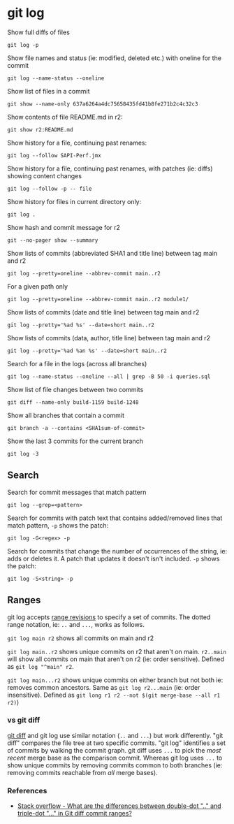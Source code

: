 # git log

Show full diffs of files

```
git log -p
```

Show file names and status (ie: modified, deleted etc.) with oneline for the commit

```
git log --name-status --oneline
```

Show list of files in a commit

```
git show --name-only 637a6264a4dc75658435fd41b8fe271b2c4c32c3
```

Show contents of file README.md in r2:

```
git show r2:README.md
```

Show history for a file, continuing past renames:

```
git log --follow SAPI-Perf.jmx
```

Show history for a file, continuing past renames, with patches (ie: diffs) showing content changes

```
git log --follow -p -- file
```

Show history for files in current directory only:

```
git log .
```

Show hash and commit message for r2

```
git --no-pager show --summary
```

Show lists of commits (abbreviated SHA1 and title line) between tag main and r2

```
git log --pretty=oneline --abbrev-commit main..r2
```

For a given path only

```
git log --pretty=oneline --abbrev-commit main..r2 module1/
```

Show lists of commits (date and title line) between tag main and r2

```
git log --pretty='%ad %s' --date=short main..r2
```

Show lists of commits (data, author, title line) between tag main and r2

```
git log --pretty='%ad %an %s' --date=short main..r2
```

Search for a file in the logs (across all branches)

```
git log --name-status --oneline --all | grep -B 50 -i queries.sql
```

Show list of file changes between two commits

```
git diff --name-only build-1159 build-1248
```

Show all branches that contain a commit

```
git branch -a --contains <SHA1sum-of-commit>
```

Show the last 3 commits for the current branch

```
git log -3
```

## Search

Search for commit messages that match pattern

```
git log --grep=<pattern>
```

Search for commits with patch text that contains added/removed lines that match pattern, `-p` shows the patch:

```
git log -G<regex> -p
```

Search for commits that change the number of occurrences of the string, ie: adds or deletes it. A patch that updates it doesn't isn't included. `-p` shows the patch:

```
git log -S<string> -p
```

## Ranges

git log accepts [range revisions](https://git-scm.com/docs/gitrevisions#_specifying_ranges) to specify a set of commits. The dotted range notation, ie: `..` and `...`, works as follows.

`git log main r2` shows all commits on main and r2

`git log main..r2` shows unique commits on r2 that aren't on main. `r2..main` will show all commits on main that aren't on r2 (ie: order sensitive). Defined as `git log "^main" r2`.

`git log main...r2` shows unique commits on either branch but not both ie: removes common ancestors. Same as `git log r2...main` (ie: order insensitive). Defined as `git long r1 r2 --not $(git merge-base --all r1 r2)`)

### vs git diff

[git diff](git-diff.md#ranges) and git log use similar notation (`..` and `...`) but work differently. "git diff" compares the file tree at two specific commits. "git log" identifies a set of commits by walking the commit graph. git diff uses `...` to pick the _most recent_ merge base as the comparison commit. Whereas git log uses `...` to show unique commits by removing commits common to both branches (ie: removing commits reachable from _all_ merge bases).

### References

- [Stack overflow - What are the differences between double-dot ".." and triple-dot "..." in Git diff commit ranges?](http://stackoverflow.com/questions/7251477/what-are-the-differences-between-double-dot-and-triple-dot-in-git-dif/7256391#7256391)
